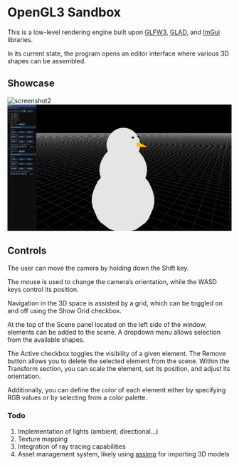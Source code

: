 # OpenGL3 Sandbox

This is a low-level rendering engine built upon [GLFW3](https://www.glfw.org/), [GLAD](https://glad.dav1d.de/), and [ImGui](https://github.com/ocornut/imgui) libraries.

In its current state, the program opens an editor interface where various 3D shapes can be assembled.

## Showcase
![screenshot2](images/kadarkcoka.gif)
![screenshot1](images/snowman2.png)


## Controls

The user can move the camera by holding down the Shift key.

The mouse is used to change the camera’s orientation,
while the WASD keys control its position.

Navigation in the 3D space is assisted by a grid, which can be toggled on and off using the Show Grid checkbox.

At the top of the Scene panel located on the left side of the window, elements can be added to the scene.
A dropdown menu allows selection from the available shapes.

The Active checkbox toggles the visibility of a given element.
The Remove button allows you to delete the selected element from the scene.
Within the Transform section, you can scale the element, set its position, and adjust its orientation.

Additionally, you can define the color of each element either by specifying RGB values or by selecting from a color palette.

### Todo
1. Implementation of lights (ambient, directional...)
2. Texture mapping
3. Integration of ray tracing capabilities
4. Asset management system, likely using [assimp](https://github.com/assimp/assimp) for importing 3D models
